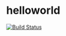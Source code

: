 # helloworld

[![Build Status](https://travis-ci.org/konradtest/helloworld.svg)](https://travis-ci.org/konradtest/helloworld)
